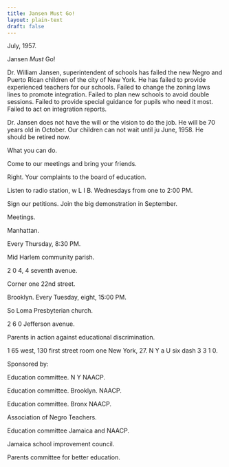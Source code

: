 ```yaml
---
title: Jansen Must Go!
layout: plain-text
draft: false
---
```


July, 1957.

Jansen *Must* Go!

Dr. William Jansen, superintendent of schools has failed the new Negro and Puerto Rican children of the city of New York. He has failed to provide experienced teachers for our schools. Failed to change the zoning laws lines to promote integration. Failed to plan new schools to avoid double sessions. Failed to provide special guidance for pupils who need it most. Failed to act on integration reports.

Dr. Jansen does not have the will or the vision to do the job. He will be 70 years old in October. Our children can not wait until ju June, 1958. He should be retired now.

What you can do.

Come to our meetings and bring your friends.

Right. Your complaints to the board of education. 

Listen to radio station, w L I B. Wednesdays from one to 2:00 PM. 

Sign our petitions. Join the big demonstration in September.

Meetings.

Manhattan. 

Every Thursday, 8:30 PM. 

Mid Harlem community parish. 

2 0 4, 4 seventh avenue. 

Corner one 22nd street. 

Brooklyn. Every Tuesday, eight, 15:00 PM. 

So Loma Presbyterian church. 

2 6 0 Jefferson avenue. 

Parents in action against educational discrimination. 

1 65 west, 130 first street room one New York, 27. N Y a U six dash 3 3 1 0. 

Sponsored by:

Education committee. N Y NAACP.

Education committee. Brooklyn. NAACP.

Education committee. Bronx NAACP.

Association of Negro Teachers.

Education committee Jamaica and NAACP.

Jamaica school improvement council.

Parents committee for better education.
 